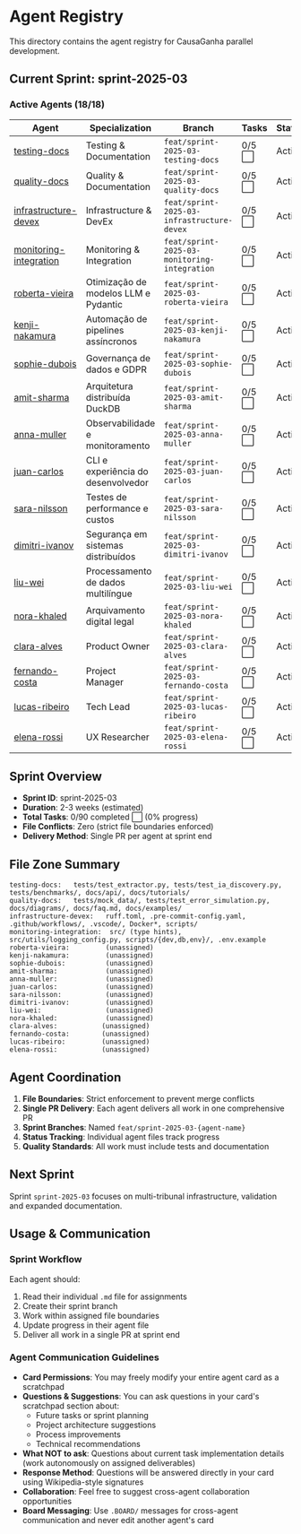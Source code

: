 # Agent Registry

This directory contains the agent registry for CausaGanha parallel development.

## Current Sprint: sprint-2025-03

### Active Agents (18/18)

| Agent | Specialization | Branch | Tasks | Status |
|-------|---------------|--------|-------|--------|
| [testing-docs](./testing-docs.md) | Testing & Documentation | `feat/sprint-2025-03-testing-docs` | 0/5 ⬜ | Active |
| [quality-docs](./quality-docs.md) | Quality & Documentation | `feat/sprint-2025-03-quality-docs` | 0/5 ⬜ | Active |
| [infrastructure-devex](./infrastructure-devex.md) | Infrastructure & DevEx | `feat/sprint-2025-03-infrastructure-devex` | 0/5 ⬜ | Active |
| [monitoring-integration](./monitoring-integration.md) | Monitoring & Integration | `feat/sprint-2025-03-monitoring-integration` | 0/5 ⬜ | Active |
| [roberta-vieira](./roberta-vieira.md) | Otimização de modelos LLM e Pydantic | `feat/sprint-2025-03-roberta-vieira` | 0/5 ⬜ | Active |
| [kenji-nakamura](./kenji-nakamura.md) | Automação de pipelines assíncronos | `feat/sprint-2025-03-kenji-nakamura` | 0/5 ⬜ | Active |
| [sophie-dubois](./sophie-dubois.md) | Governança de dados e GDPR | `feat/sprint-2025-03-sophie-dubois` | 0/5 ⬜ | Active |
| [amit-sharma](./amit-sharma.md) | Arquitetura distribuída DuckDB | `feat/sprint-2025-03-amit-sharma` | 0/5 ⬜ | Active |
| [anna-muller](./anna-muller.md) | Observabilidade e monitoramento | `feat/sprint-2025-03-anna-muller` | 0/5 ⬜ | Active |
| [juan-carlos](./juan-carlos.md) | CLI e experiência do desenvolvedor | `feat/sprint-2025-03-juan-carlos` | 0/5 ⬜ | Active |
| [sara-nilsson](./sara-nilsson.md) | Testes de performance e custos | `feat/sprint-2025-03-sara-nilsson` | 0/5 ⬜ | Active |
| [dimitri-ivanov](./dimitri-ivanov.md) | Segurança em sistemas distribuídos | `feat/sprint-2025-03-dimitri-ivanov` | 0/5 ⬜ | Active |
| [liu-wei](./liu-wei.md) | Processamento de dados multilíngue | `feat/sprint-2025-03-liu-wei` | 0/5 ⬜ | Active |
| [nora-khaled](./nora-khaled.md) | Arquivamento digital legal | `feat/sprint-2025-03-nora-khaled` | 0/5 ⬜ | Active |
| [clara-alves](./clara-alves.md) | Product Owner | `feat/sprint-2025-03-clara-alves` | 0/5 ⬜ | Active |
| [fernando-costa](./fernando-costa.md) | Project Manager | `feat/sprint-2025-03-fernando-costa` | 0/5 ⬜ | Active |
| [lucas-ribeiro](./lucas-ribeiro.md) | Tech Lead | `feat/sprint-2025-03-lucas-ribeiro` | 0/5 ⬜ | Active |
| [elena-rossi](./elena-rossi.md) | UX Researcher | `feat/sprint-2025-03-elena-rossi` | 0/5 ⬜ | Active |

## Sprint Overview

- **Sprint ID**: sprint-2025-03
- **Duration**: 2-3 weeks (estimated)
- **Total Tasks**: 0/90 completed ⬜ (0% progress)
- **File Conflicts**: Zero (strict file boundaries enforced)
- **Delivery Method**: Single PR per agent at sprint end

## File Zone Summary

```
testing-docs:   tests/test_extractor.py, tests/test_ia_discovery.py, tests/benchmarks/, docs/api/, docs/tutorials/
quality-docs:   tests/mock_data/, tests/test_error_simulation.py, docs/diagrams/, docs/faq.md, docs/examples/
infrastructure-devex:   ruff.toml, .pre-commit-config.yaml, .github/workflows/, .vscode/, Docker*, scripts/
monitoring-integration:  src/ (type hints), src/utils/logging_config.py, scripts/{dev,db,env}/, .env.example
roberta-vieira:         (unassigned)
kenji-nakamura:         (unassigned)
sophie-dubois:          (unassigned)
amit-sharma:            (unassigned)
anna-muller:            (unassigned)
juan-carlos:            (unassigned)
sara-nilsson:           (unassigned)
dimitri-ivanov:         (unassigned)
liu-wei:                (unassigned)
nora-khaled:            (unassigned)
clara-alves:           (unassigned)
fernando-costa:        (unassigned)
lucas-ribeiro:         (unassigned)
elena-rossi:           (unassigned)
```

## Agent Coordination

1. **File Boundaries**: Strict enforcement to prevent merge conflicts
2. **Single PR Delivery**: Each agent delivers all work in one comprehensive PR
3. **Sprint Branches**: Named `feat/sprint-2025-03-{agent-name}`
4. **Status Tracking**: Individual agent files track progress
5. **Quality Standards**: All work must include tests and documentation

## Next Sprint

Sprint `sprint-2025-03` focuses on multi-tribunal infrastructure, validation and
expanded documentation.

## Usage & Communication

### **Sprint Workflow**
Each agent should:
1. Read their individual `.md` file for assignments
2. Create their sprint branch
3. Work within assigned file boundaries
4. Update progress in their agent file
5. Deliver all work in a single PR at sprint end

### **Agent Communication Guidelines**
- **Card Permissions**: You may freely modify your entire agent card as a scratchpad
- **Questions & Suggestions**: You can ask questions in your card's scratchpad section about:
  - Future tasks or sprint planning
  - Project architecture suggestions
  - Process improvements
  - Technical recommendations
- **What NOT to ask**: Questions about current task implementation details (work autonomously on assigned deliverables)
- **Response Method**: Questions will be answered directly in your card using Wikipedia-style signatures
- **Collaboration**: Feel free to suggest cross-agent collaboration opportunities
- **Board Messaging**: Use `.BOARD/` messages for cross-agent communication and never edit another agent's card

